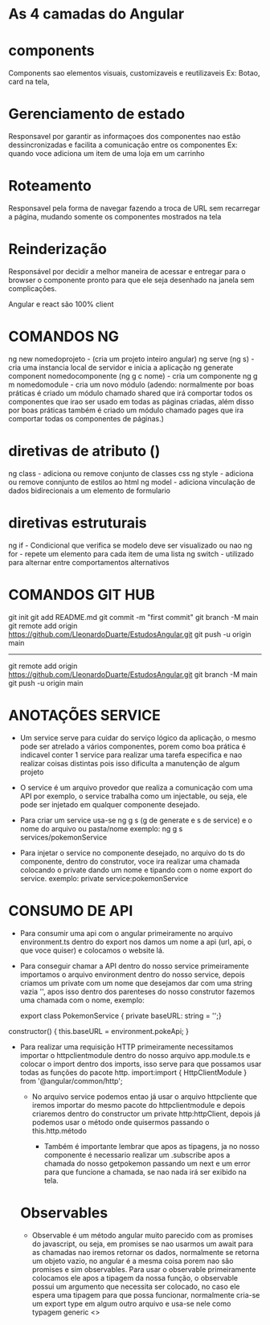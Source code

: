 # As 4 camadas do Angular

# components

Components sao elementos visuais, customizaveis e reutilizaveis
Ex: Botao, card na tela,

# Gerenciamento de estado

Responsavel por garantir as informaçoes dos componentes nao estão dessincronizadas e facilita a comunicação entre os componentes
Ex: quando voce adiciona um item de uma loja em um carrinho

# Roteamento

Responsavel pela forma de navegar fazendo a troca de URL sem recarregar a página, mudando somente os componentes mostrados na tela

# Reinderização

Responsável por decidir a melhor maneira de acessar e entregar para o browser o componente pronto para que ele seja desenhado na janela sem complicações.

Angular e react são 100% client

# COMANDOS NG

ng new nomedoprojeto - (cria um projeto inteiro angular)
ng serve (ng s) - cria uma instancia local de servidor e inicia a aplicação
ng generate component nomedocomponente (ng g c nome) - cria um componente
ng g m nomedomodule - cria um novo módulo (adendo: normalmente por boas práticas é criado um módulo chamado shared que irá comportar todos os componentes que irao ser usado em todas as páginas criadas, além disso por boas práticas também é criado um módulo chamado pages que ira comportar todas os componentes de páginas.)

# diretivas de atributo ()

ng class - adiciona ou remove conjunto de classes css
ng style - adiciona ou remove connjunto de estilos ao html
ng model - adiciona vinculação de dados bidirecionais a um elemento de formulario

# diretivas estruturais

ng if - Condicional que verifica se modelo deve ser visualizado ou nao
ng for - repete um elemento para cada item de uma lista
ng switch - utilizado para alternar entre comportamentos alternativos

# COMANDOS GIT HUB

git init
git add README.md
git commit -m "first commit"
git branch -M main
git remote add origin https://github.com/LleonardoDuarte/EstudosAngular.git
git push -u origin main

---

git remote add origin https://github.com/LleonardoDuarte/EstudosAngular.git
git branch -M main
git push -u origin main

# ANOTAÇÕES SERVICE

- Um service serve para cuidar do serviço lógico da aplicação, o mesmo pode ser atrelado a vários componentes, porem como boa prática é indicavel conter 1 service para realizar uma tarefa especifica e nao realizar coisas distintas pois isso dificulta a manutenção de algum projeto

- O service é um arquivo provedor que realiza a comunicação com uma API por exemplo, o service trabalha como um injectable, ou seja, ele pode ser injetado em qualquer componente desejado.

- Para criar um service usa-se ng g s (g de generate e s de service) e o nome do arquivo ou pasta/nome
  exemplo: ng g s services/pokemonService

- Para injetar o service no componente desejado, no arquivo do ts do componente, dentro do construtor, voce ira realizar uma chamada colocando o private dando um nome e tipando com o nome export do service.
  exemplo: private service:pokemonService

# CONSUMO DE API

- Para consumir uma api com o angular primeiramente no arquivo environment.ts dentro do export nos damos um nome a api (url, api, o que voce quiser) e colocamos o website lá.

- Para conseguir chamar a API dentro do nosso service primeiramente importamos o arquivo environment dentro do nosso service, depois criamos um private com um nome que desejamos dar com uma string vazia '', apos isso dentro dos parenteses do nosso construtor fazemos uma chamada com o nome, exemplo:
  <!-- em baixo da classe -->
  export class PokemonService {
  private baseURL: string = '';}

<!-- dentro do constructor -->

constructor() {
this.baseURL = environment.pokeApi;
}

- Para realizar uma requisição HTTP primeiramente necessitamos importar o httpclientmodule dentro do nosso arquivo app.module.ts e colocar o import dentro dos imports, isso serve para que possamos usar todas as funções do pacote http.
  import:import { HttpClientModule } from '@angular/common/http';

  - No arquivo service podemos entao já usar o arquivo httpcliente que iremos importar do mesmo pacote do httpclientmodule e depois criaremos dentro do constructor um private http:httpClient, depois já podemos usar o método onde quisermos passando o this.http.método

    - Também é importante lembrar que apos as tipagens, ja no nosso componente é necessario realizar um .subscribe apos a chamada do nosso getpokemon passando um next e um error para que funcione a chamada, se nao nada irá ser exibido na tela.

  # Observables

  - Observable é um método angular muito parecido com as promises do javascript, ou seja, em promises se nao usarmos um await para as chamadas nao iremos retornar os dados, normalmente se retorna um objeto vazio, no angular é a mesma coisa porem nao são promises e sim observables. Para usar o observable primeiramente colocamos ele apos a tipagem da nossa função, o observable possui um argumento que necessita ser colocado, no caso ele espera uma tipagem para que possa funcionar, normalmente cria-se um export type em algum outro arquivo e usa-se nele como typagem generic <>
